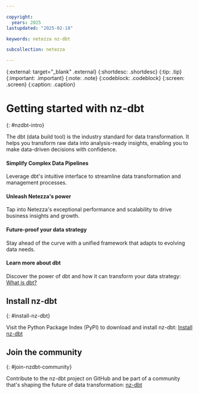 ```yaml
---

copyright:
  years: 2025
lastupdated: "2025-02-18"

keywords: netezza nz-dbt

subcollection: netezza

---
```


{:external: target="_blank" .external}
{:shortdesc: .shortdesc}
{:tip: .tip}
{:important: .important}
{:note: .note}
{:codeblock: .codeblock}
{:screen: .screen}
{:caption: .caption}

# Getting started with nz-dbt
{: #nzdbt-intro}

The dbt (data build tool) is the industry standard for data transformation. It helps you transform raw data into analysis-ready insights, enabling you to make data-driven decisions with confidence.

#### Simplify Complex Data Pipelines
Leverage dbt's intuitive interface to streamline data transformation and management processes.

#### Unleash Netezza's power
Tap into Netezza's exceptional performance and scalability to drive business insights and growth.

#### Future-proof your data strategy
Stay ahead of the curve with a unified framework that adapts to evolving data needs.

#### Learn more about dbt
Discover the power of dbt and how it can transform your data strategy: [What is dbt?](https://www.getdbt.com/product/what-is-dbt)

## Install nz-dbt
{: #install-nz-dbt}

Visit the Python Package Index (PyPI) to download and install nz-dbt: [Install nz-dbt](https://pypi.org/project/nz-dbt)

## Join the community
{: #join-nzdbt-community}

Contribute to the nz-dbt project on GitHub and be part of a community that's shaping the future of data transformation: [nz-dbt](https://github.com/IBM/nz-dbt)
